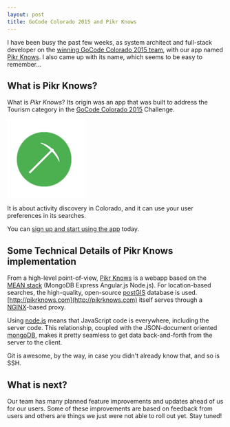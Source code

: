 ```yaml
---
layout: post
title: GoCode Colorado 2015 and Pikr Knows
---
```


I have been busy the past few weeks, as system architect and full-stack developer on the [winning GoCode Colorado 2015 team](http://blogs.denverpost.com/tech/2015/05/22/go-code-colorado-when-big-data-developers-and-government-collide/17286/), with our app named [Pikr Knows](http://pikrknows.com).  I also came up with its name, which seems to be easy to remember...


## What is Pikr Knows?

What is *Pikr Knows*? Its origin was an app that was built to address the Tourism category in the [GoCode Colorado 2015](http://gocode.colorado.gov/) Challenge.

![PikrKnows logo](/images/PikrKnows_logo.png)

It is about activity discovery in Colorado, and it can use your user preferences in its searches.

You can [sign up and start using the app](http://pikrknows.com) today.


## Some Technical Details of Pikr Knows implementation

From a high-level point-of-view, [Pikr Knows](http://pikrknows.com) is a webapp based on the [MEAN stack](http://meanjs.org/) (MongoDB Express Angular.js Node.js). For location-based searches, the high-quality, open-source [postGIS](http://postgis.net/) database is used.  [http://pikrknows.com](http://pikrknows.com) itself serves through a [NGINX](http://wiki.nginx.org/Main)-based proxy.

Using [node.js](https://nodejs.org/) means that JavaScript code is everywhere, including the server code. This relationship, coupled with the JSON-document oriented [mongoDB](https://www.mongodb.org/), makes it pretty seamless to get data back-and-forth from the server to the client.

Git is awesome, by the way, in case you didn't already know that, and so is SSH. 


## What is next?

Our team has many planned feature improvements and updates ahead of us for our users. Some of these improvements are based on feedback from users and others are things we just were not able to roll out yet.  Stay tuned!
